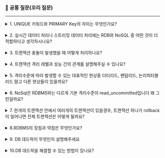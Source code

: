 ### 💬 공통 질문(꼬리 질문)

---

<details> <summary>1. UNIQUE 키워드와 PRIMARY Key의 차이는 무엇인가요?</summary>
UNIQUE 키와 PRIMARY Key는 둘 다 테이블의 각 행을 고유하게 식별하는 데 사용되지만, 몇 가지 중요한 차이점이 있습니다.
<br/>
PRIMARY Key: 각 테이블은 하나의 PRIMARY Key만 가질 수 있습니다. PRIMARY Key는 NULL 값을 허용하지 않으며, 테이블의 각 행을 고유하게 식별하는 데 사용됩니다.
<br/>
UNIQUE Key: 테이블은 여러 개의 UNIQUE Key를 가질 수 있습니다. UNIQUE Key는 NULL 값을 허용할 수 있습니다(다만, NULL은 고유성을 가집니다. 즉, 하나의 UNIQUE Key 컬럼에는 하나의 NULL 값만 허용됩니다). UNIQUE Key는 행의 고유성을 보장하지만, PRIMARY Key처럼 각 행을 고유하게 식별하는 데는 사용되지 않습니다.
<br/>
</details>

<br/>
<details>
<summary>2. 실시간 데이터 처리나 스트리밍 데이터 처리에는 RDB와 NoSQL 중 어떤 것이 더 적합하다고 생각하시나요?</summary>
실시간 데이터 처리나 스트리밍 데이터 처리에는 일반적으로 NoSQL이 더 적합합니다. 이는 NoSQL 데이터베이스가 대량의 데이터를 빠르게 쓰고 읽는 데 더 효율적이기 때문입니다. 또한 NoSQL 데이터베이스는 확장성이 뛰어나서 데이터 양이 증가하더라도 처리 성능을 유지하는 데 유리합니다.
<br/>
그러나 이는 단순히 일반적인 경우이며, 실제로는 사용하는 데이터의 특성, 애플리케이션의 요구 사항, 시스템의 인프라 등 여러 요인을 고려하여 결정해야 합니다.
<br/>
</details>

<br/>
<details> 
<summary>3. 트랜잭션 충돌이 발생했을 때 어떻게 처리하나요?</summary>
트랜잭션 충돌, 즉 두 트랜잭션이 동시에 같은 데이터를 수정하려고 할 때 DBMS는 보통 락(lock) 메커니즘을 사용하여 이를 처리합니다. 락은 한 트랜잭션에서 사용 중인 데이터를 다른 트랜잭션에서 사용하지 못하도록 막습니다.
<br/>
또한, 충돌이 발생하면 DBMS는 보통 충돌을 일으킨 트랜잭션을 롤백(취소)하고, 해당 트랜잭션은 다시 시작하게 됩니다. 이런 방식으로 트랜잭션 충돌을 해결하며, 이를 통해 여러 트랜잭션을 동시에 안전하게 처리할 수 있습니다.
<br/>
</details>


<br/>

<details> 
<summary>4. 트랜잭션 격리 레벨과 성능 간의 관계를 설명해주실 수 있나요?</summary>
트랜잭션 격리 레벨은 트랜잭션 처리의 정확성과 성능 사이의 트레이드오프를 결정합니다. 격리 레벨이 높을수록 동시에 수행되는 트랜잭션 간의 영향을 더 많이 제한하므로, 데이터의 일관성을 더 잘 보장할 수 있습니다. 그러나 이는 동시성을 제한하므로 성능에 부정적인 영향을 미칠 수 있습니다.
<br/>
반대로 격리 레벨이 낮을수록 더 많은 트랜잭션을 동시에 처리할 수 있으므로 성능이 향상될 수 있습니다. 하지만 이는 데이터의 일관성을 해칠 수 있으므로 주의해야 합니다.
<br/>
따라서 트랜잭션 격리 레벨을 선택할 때는 데이터의 일관성 요구 사항과 성능 요구 사항을 모두 고려해야 합니다.
<br/>
</details>

<br/>

<details> 
<summary>5. 격리수준에 따라 발생할 수 있는 대표적인 현상중 더티리드, 팬텀리드, 논리피터블 리드 말고 다른 현상들이 있을까요?</summary>
대표적인 현상 외에도 트랜잭션 격리 수준에 따라 "비반복 가능 읽기(Non-repeatable Read)" 현상이 발생할 수 있습니다.
<br/>
비반복 가능 읽기는 한 트랜잭션 내에서 같은 데이터를 여러 번 읽을 때, 다른 트랜잭션에 의해 값이 변경되어서 같은 쿼리의 결과가 두 번 이상 반복해서 실행될 때 서로 다른 값을 반환하는 현상을 말합니다.
<br/>
이 현상은 REPEATABLE READ 또는 SERIALIZABLE 격리 수준에서 방지됩니다.
</details>

<br/>

<details>
<summary>6. NoSql은 RDBMS와는 다르게 기본 격리수준이 read_uncommitted입니다 왜 그런걸까요?</summary>
NoSQL 데이터베이스는 대량의 데이터를 빠르게 쓰고 읽는 데 초점을 맞추고 있으며, 이를 위해 일부 일관성 제약 조건을 완화합니다. 이러한 완화된 일관성 모델 중 하나가 바로 READ UNCOMMITTED 격리 수준입니다.
<br/>
READ UNCOMMITTED 격리 수준에서는 다른 트랜잭션에서 아직 커밋되지 않은 변경 사항을 읽을 수 있습니다. 이는 성능을 향상시키지만, 동시에 일관성 문제를 발생시킬 수 있습니다. 그러나 NoSQL 데이터베이스는 보통 이러한 일관성 문제를 애플리케이션 레벨에서 해결하도록 설계되어 있습니다.
</details>

<br/>

<details>
<summary>7. 한개의 트랜잭션 안에서 여러개의 트랜잭션이 있을경우, 트랜잭션 하나가 rollback이 일어나면 전체 트랜잭션은 어떻게 될까요?</summary>
한 개의 트랜잭션 안에서 여러 개의 트랜잭션이 있는 경우(이를 "중첩 트랜잭션"이라고 합니다), 하나의 트랜잭션이 롤백되면 그 트랜잭션에 의해 만들어진 모든 변경 사항이 취소됩니다. 그러나 이는 해당 트랜잭션만에 해당하며, 상위 트랜잭션에는 영향을 미치지 않습니다.
<br/>
다만, 만약 가장 바깥쪽에 있는 트랜잭션이 롤백되면, 해당 트랜잭션에 포함된 모든 중첩 트랜잭션의 변경 사항도 함께 취소됩니다.
<br/>
이는 트랜잭션의 원자성(Atomicity) 원칙에 따른 것입니다.
</details>

<br/>

<details> 
<summary>8.RDBMS의 장점과 약점은 무엇인가요?</summary>
RDBMS의 장점:
<br/>
1. 구조화된 데이터: RDBMS는 데이터를 테이블로 구성하여 구조화된 형태로 저장합니다.데이터 관리를 용이하게 하고, 데이터의 일관성과 무결성을 유지하는 데 도움이 됩니다.
<br/>
2. 관계형 데이터 모델: RDBMS는 데이터 간의 관계를 표현하는 데 강점을 가지고 있습니다. 이를 통해 복잡한 쿼리와 분석이 가능합니다.
<br/>
RDBMS의 약점:
<br/>
확장성 문제: RDBMS는 대용량 데이터를 처리하는 데 어려움이 있습니다. 특히, 수직 확장(하드웨어의 업그레이드)보다는 수평 확장(다수의 서버에 분산 저장)이 필요한 상황에서는 한계가 있습니다.
<br/>
복잡한 트랜잭션 처리: 복잡한 트랜잭션을 처리하는 경우, 성능 저하가 발생할 수 있습니다.
<br/>
비정형 데이터 처리 어려움: 비정형 데이터를 처리하는 데는 한계가 있습니다.
<br/>
예를 들어, 텍스트, 이미지, 비디오 등의 비정형 데이터를 관리하는 데는 NoSQL과 같은 비관계형 데이터베이스가 더 효율적일 수 있습니다.
</details>

<br/>

<details>
<summary>9. DB 데드락이 무엇인지 설명해주세요</summary>
데드락(Deadlock)이란 두 개 이상의 트랜잭션이 서로의 자원을 대기하는 상황을 말합니다.
<br/>
이 경우, 해당 트랜잭션들은 아무런 작업도 할 수 없게 되며, 이를 '데드락 상태'라고 합니다.
<br/>
따라서, 데드락은 데이터베이스 시스템의 성능을 저하시키는 주요 요인 중 하나입니다.
</details>

<br/>

<details>
<summary>10.DB 데드락을 해결할 수 있는 방법이 있나요?</summary>
데드락을 해결하는 방법은 크게 두 가지로 나눌 수 있습니다.
<br/>
1. 데드락 예방: 데드락이 발생하지 않도록 하는 방법입니다. 
<br/>
예를 들어, 트랜잭션이 필요로 하는 모든 자원을 한 번에 요청하도록 하거나, 자원에 순서를 부여하여 순서대로만 자원을 획득하도록 하는 방법이 있습니다.
<br/>
2. 데드락 회피: 데드락이 발생할 가능성이 있는 상황을 미리 감지하고 회피하는 방법입니다. 
<br/>
이를 위해 데이터베이스 시스템은 트랜잭션들의 자원 요구 정보를 계속 추적하고, 데드락이 발생할 가능성이 있는 요청을 거부합니다.
<br/>
3.데드락 탐지 및 복구: 데드락이 발생한 후에 이를 탐지하고 복구하는 방법입니다.
<br/>
이 방법은 주기적으로 또는 데드락이 의심될 때 데드락을 탐지하고, 데드락을 해결하기 위해 하나 이상의 트랜잭션을 중단합니다.
</details>